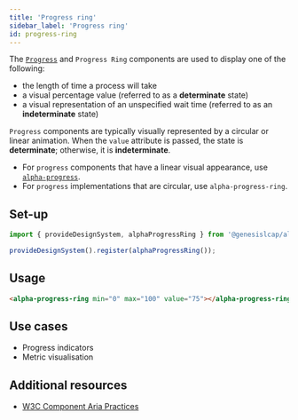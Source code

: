 ```yaml
---
title: 'Progress ring'
sidebar_label: 'Progress ring'
id: progress-ring
---
```


The [`Progress`](/front-end/web-components/presentation/progress/) and `Progress Ring` components are used to display one of the following:

- the length of time a process will take
- a visual percentage value (referred to as a **determinate** state)
- a visual representation of an unspecified wait time (referred to as an **indeterminate** state)

`Progress` components are typically visually represented by a circular or linear animation. When the `value` attribute is passed, the state is **determinate**; otherwise, it is **indeterminate**.

- For `progress` components that have a linear visual appearance, use [`alpha-progress`](/front-end/web-components/presentation/progress/). 
- For `progress` implementations that are circular, use `alpha-progress-ring`.

## Set-up

```ts
import { provideDesignSystem, alphaProgressRing } from '@genesislcap/alpha-design-system';

provideDesignSystem().register(alphaProgressRing());
```

## Usage

```html live
<alpha-progress-ring min="0" max="100" value="75"></alpha-progress-ring>
```

## Use cases

- Progress indicators
- Metric visualisation

## Additional resources

- [W3C Component Aria Practices](https://www.w3.org/TR/wai-aria/#progressbar)
